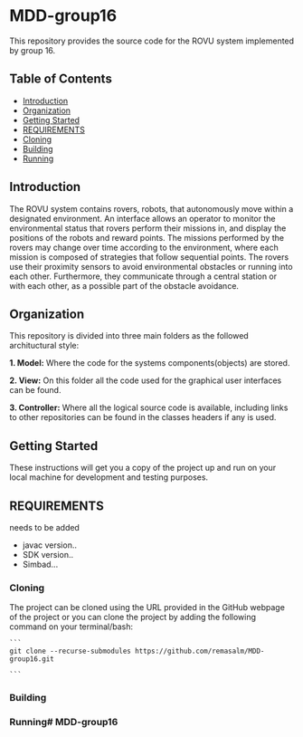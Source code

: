 # MDD-group16

This repository provides the source code for the ROVU system implemented by group 16.

## Table of Contents
* [Introduction](#introduction)
* [Organization](#organization)
* [Getting Started](#getting-started)
* [REQUIREMENTS](#requirements)
* [Cloning](#cloning)
* [Building](#building)
* [Running](#running)

## Introduction
The ROVU system contains rovers, robots, that autonomously move within a designated environment. An interface allows an operator to monitor the environmental status that rovers perform their missions in, and display the positions of the robots and reward points. The missions performed by the rovers may change over time according to the environment, where each mission is composed of strategies that follow sequential points. The rovers use their proximity sensors to avoid environmental obstacles or running into each other. Furthermore, they communicate through a central station or with each other, as a possible part of the obstacle avoidance.

## Organization
This repository is divided into three main folders as the followed archituctural style:

**1. Model:** Where the code for the systems components(objects) are stored. 

**2. View:** On this folder all the code used for the graphical user interfaces can be found.

**3. Controller:** Where all the logical source code is available, including links to other repositories can be found in the classes headers if any is used.

## Getting Started
These instructions will get you a copy of the project up and run on your local machine for development and testing purposes.
             
## REQUIREMENTS
needs to be added 
- javac version..
- SDK version..
- Simbad... 

### Cloning          
   The project can be cloned using the URL provided in the GitHub webpage of the project or you can clone the project by adding the following command on your terminal/bash:
   
    ```
    git clone --recurse-submodules https://github.com/remasalm/MDD-group16.git
                     
    ```
 ### Building
 
 ### Running# MDD-group16